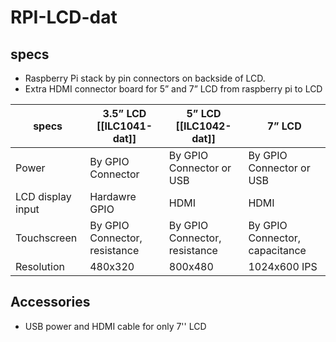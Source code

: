 # RPI-LCD-dat

## specs

- Raspberry Pi stack by pin connectors on backside of LCD.
- Extra HDMI connector board for 5” and 7” LCD from raspberry pi to LCD

| specs             | 3.5” LCD [[ILC1041-dat]]      | 5” LCD [[ILC1042-dat]]        | 7” LCD                         |
| ----------------- | ----------------------------- | ----------------------------- | ------------------------------ |
| Power             | By GPIO Connector             | By GPIO Connector or USB      | By GPIO Connector or USB       |
| LCD display input | Hardawre GPIO                 | HDMI                          | HDMI                           |
| Touchscreen       | By GPIO Connector, resistance | By GPIO Connector, resistance | By GPIO Connector, capacitance |
| Resolution        | 480x320                       | 800x480                       | 1024x600 IPS                   |




## Accessories 

- USB power and HDMI cable for only 7'' LCD
